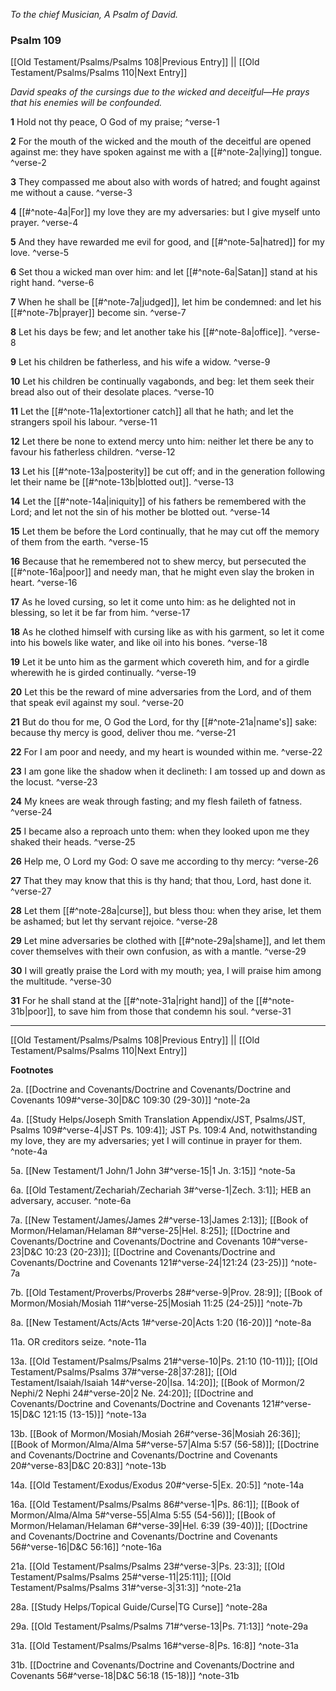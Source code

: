 *To the chief Musician, A Psalm of David.*

### Psalm 109

[[Old Testament/Psalms/Psalms 108|Previous Entry]]  ||  [[Old Testament/Psalms/Psalms 110|Next Entry]]

*David speaks of the cursings due to the wicked and deceitful—He prays that his enemies will be confounded.*

**1**  Hold not thy peace, O God of my praise; ^verse-1

**2**  For the mouth of the wicked and the mouth of the deceitful are opened against me: they have spoken against me with a [[#^note-2a|lying]] tongue. ^verse-2

**3**  They compassed me about also with words of hatred; and fought against me without a cause. ^verse-3

**4**  [[#^note-4a|For]] my love they are my adversaries: but I give myself unto prayer. ^verse-4

**5**  And they have rewarded me evil for good, and [[#^note-5a|hatred]] for my love. ^verse-5

**6**  Set thou a wicked man over him: and let [[#^note-6a|Satan]] stand at his right hand. ^verse-6

**7**  When he shall be [[#^note-7a|judged]], let him be condemned: and let his [[#^note-7b|prayer]] become sin. ^verse-7

**8**  Let his days be few; and let another take his [[#^note-8a|office]]. ^verse-8

**9**  Let his children be fatherless, and his wife a widow. ^verse-9

**10**  Let his children be continually vagabonds, and beg: let them seek their bread also out of their desolate places. ^verse-10

**11**  Let the [[#^note-11a|extortioner catch]] all that he hath; and let the strangers spoil his labour. ^verse-11

**12**  Let there be none to extend mercy unto him: neither let there be any to favour his fatherless children. ^verse-12

**13**  Let his [[#^note-13a|posterity]] be cut off; and in the generation following let their name be [[#^note-13b|blotted out]]. ^verse-13

**14**  Let the [[#^note-14a|iniquity]] of his fathers be remembered with the Lord; and let not the sin of his mother be blotted out. ^verse-14

**15**  Let them be before the Lord continually, that he may cut off the memory of them from the earth. ^verse-15

**16**  Because that he remembered not to shew mercy, but persecuted the [[#^note-16a|poor]] and needy man, that he might even slay the broken in heart. ^verse-16

**17**  As he loved cursing, so let it come unto him: as he delighted not in blessing, so let it be far from him. ^verse-17

**18**  As he clothed himself with cursing like as with his garment, so let it come into his bowels like water, and like oil into his bones. ^verse-18

**19**  Let it be unto him as the garment which covereth him, and for a girdle wherewith he is girded continually. ^verse-19

**20**  Let this be the reward of mine adversaries from the Lord, and of them that speak evil against my soul. ^verse-20

**21**  But do thou for me, O God the Lord, for thy [[#^note-21a|name's]] sake: because thy mercy is good, deliver thou me. ^verse-21

**22**  For I am poor and needy, and my heart is wounded within me. ^verse-22

**23**  I am gone like the shadow when it declineth: I am tossed up and down as the locust. ^verse-23

**24**  My knees are weak through fasting; and my flesh faileth of fatness. ^verse-24

**25**  I became also a reproach unto them: when they looked upon me they shaked their heads. ^verse-25

**26**  Help me, O Lord my God: O save me according to thy mercy: ^verse-26

**27**  That they may know that this is thy hand; that thou, Lord, hast done it. ^verse-27

**28**  Let them [[#^note-28a|curse]], but bless thou: when they arise, let them be ashamed; but let thy servant rejoice. ^verse-28

**29**  Let mine adversaries be clothed with [[#^note-29a|shame]], and let them cover themselves with their own confusion, as with a mantle. ^verse-29

**30**  I will greatly praise the Lord with my mouth; yea, I will praise him among the multitude. ^verse-30

**31**  For he shall stand at the [[#^note-31a|right hand]] of the [[#^note-31b|poor]], to save him from those that condemn his soul. ^verse-31


---
[[Old Testament/Psalms/Psalms 108|Previous Entry]]  ||  [[Old Testament/Psalms/Psalms 110|Next Entry]]


**Footnotes**


2a. [[Doctrine and Covenants/Doctrine and Covenants/Doctrine and Covenants 109#^verse-30|D&C 109:30 (29-30)]] ^note-2a

4a. [[Study Helps/Joseph Smith Translation Appendix/JST, Psalms/JST, Psalms 109#^verse-4|JST Ps. 109:4]]; JST Ps. 109:4 And, notwithstanding my love, they are my adversaries; yet I will continue in prayer for them. ^note-4a

5a. [[New Testament/1 John/1 John 3#^verse-15|1 Jn. 3:15]] ^note-5a

6a. [[Old Testament/Zechariah/Zechariah 3#^verse-1|Zech. 3:1]]; HEB an adversary, accuser.  ^note-6a

7a. [[New Testament/James/James 2#^verse-13|James 2:13]]; [[Book of Mormon/Helaman/Helaman 8#^verse-25|Hel. 8:25]]; [[Doctrine and Covenants/Doctrine and Covenants/Doctrine and Covenants 10#^verse-23|D&C 10:23 (20-23)]]; [[Doctrine and Covenants/Doctrine and Covenants/Doctrine and Covenants 121#^verse-24|121:24 (23-25)]] ^note-7a

7b. [[Old Testament/Proverbs/Proverbs 28#^verse-9|Prov. 28:9]]; [[Book of Mormon/Mosiah/Mosiah 11#^verse-25|Mosiah 11:25 (24-25)]] ^note-7b

8a. [[New Testament/Acts/Acts 1#^verse-20|Acts 1:20 (16-20)]] ^note-8a

11a. OR creditors seize. ^note-11a

13a. [[Old Testament/Psalms/Psalms 21#^verse-10|Ps. 21:10 (10-11)]]; [[Old Testament/Psalms/Psalms 37#^verse-28|37:28]]; [[Old Testament/Isaiah/Isaiah 14#^verse-20|Isa. 14:20]]; [[Book of Mormon/2 Nephi/2 Nephi 24#^verse-20|2 Ne. 24:20]]; [[Doctrine and Covenants/Doctrine and Covenants/Doctrine and Covenants 121#^verse-15|D&C 121:15 (13-15)]] ^note-13a

13b. [[Book of Mormon/Mosiah/Mosiah 26#^verse-36|Mosiah 26:36]]; [[Book of Mormon/Alma/Alma 5#^verse-57|Alma 5:57 (56-58)]]; [[Doctrine and Covenants/Doctrine and Covenants/Doctrine and Covenants 20#^verse-83|D&C 20:83]] ^note-13b

14a. [[Old Testament/Exodus/Exodus 20#^verse-5|Ex. 20:5]] ^note-14a

16a. [[Old Testament/Psalms/Psalms 86#^verse-1|Ps. 86:1]]; [[Book of Mormon/Alma/Alma 5#^verse-55|Alma 5:55 (54-56)]]; [[Book of Mormon/Helaman/Helaman 6#^verse-39|Hel. 6:39 (39-40)]]; [[Doctrine and Covenants/Doctrine and Covenants/Doctrine and Covenants 56#^verse-16|D&C 56:16]] ^note-16a

21a. [[Old Testament/Psalms/Psalms 23#^verse-3|Ps. 23:3]]; [[Old Testament/Psalms/Psalms 25#^verse-11|25:11]]; [[Old Testament/Psalms/Psalms 31#^verse-3|31:3]] ^note-21a

28a. [[Study Helps/Topical Guide/Curse|TG Curse]] ^note-28a

29a. [[Old Testament/Psalms/Psalms 71#^verse-13|Ps. 71:13]] ^note-29a

31a. [[Old Testament/Psalms/Psalms 16#^verse-8|Ps. 16:8]] ^note-31a

31b. [[Doctrine and Covenants/Doctrine and Covenants/Doctrine and Covenants 56#^verse-18|D&C 56:18 (15-18)]] ^note-31b
